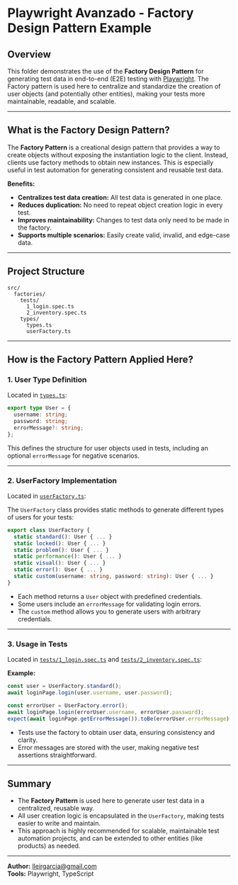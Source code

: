 # Playwright Avanzado - Factory Design Pattern Example

## Overview

This folder demonstrates the use of the **Factory Design Pattern** for generating test data in end-to-end (E2E) testing with [Playwright](https://playwright.dev/). The Factory pattern is used here to centralize and standardize the creation of user objects (and potentially other entities), making your tests more maintainable, readable, and scalable.

---

## What is the Factory Design Pattern?

The **Factory Pattern** is a creational design pattern that provides a way to create objects without exposing the instantiation logic to the client. Instead, clients use factory methods to obtain new instances. This is especially useful in test automation for generating consistent and reusable test data.

**Benefits:**
- **Centralizes test data creation:** All test data is generated in one place.
- **Reduces duplication:** No need to repeat object creation logic in every test.
- **Improves maintainability:** Changes to test data only need to be made in the factory.
- **Supports multiple scenarios:** Easily create valid, invalid, and edge-case data.

---

## Project Structure

```
src/
  factories/
    tests/
      1_login.spec.ts
      2_inventory.spec.ts
    types/
      types.ts
      userFactory.ts
```

---

## How is the Factory Pattern Applied Here?

### 1. **User Type Definition**

Located in [`types.ts`](types/types.ts):

```typescript
export type User = {
  username: string;
  password: string;
  errorMessage?: string;
};
```

This defines the structure for user objects used in tests, including an optional `errorMessage` for negative scenarios.

---

### 2. **UserFactory Implementation**

Located in [`userFactory.ts`](types/userFactory.ts):

The `UserFactory` class provides static methods to generate different types of users for your tests:

```typescript
export class UserFactory {
  static standard(): User { ... }
  static locked(): User { ... }
  static problem(): User { ... }
  static performance(): User { ... }
  static visual(): User { ... }
  static error(): User { ... }
  static custom(username: string, password: string): User { ... }
}
```

- Each method returns a `User` object with predefined credentials.
- Some users include an `errorMessage` for validating login errors.
- The `custom` method allows you to generate users with arbitrary credentials.

---

### 3. **Usage in Tests**

Located in [`tests/1_login.spec.ts`](tests/1_login.spec.ts) and [`tests/2_inventory.spec.ts`](tests/2_inventory.spec.ts):

**Example:**
```typescript
const user = UserFactory.standard();
await loginPage.login(user.username, user.password);

const errorUser = UserFactory.error();
await loginPage.login(errorUser.username, errorUser.password);
expect(await loginPage.getErrorMessage()).toBe(errorUser.errorMessage);
```

- Tests use the factory to obtain user data, ensuring consistency and clarity.
- Error messages are stored with the user, making negative test assertions straightforward.

---

## Summary

- The **Factory Pattern** is used here to generate user test data in a centralized, reusable way.
- All user creation logic is encapsulated in the `UserFactory`, making tests easier to write and maintain.
- This approach is highly recommended for scalable, maintainable test automation projects, and can be extended to other entities (like products) as needed.

---

**Author:** lleirgarcia@gmail.com  
**Tools:** Playwright, TypeScript